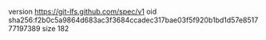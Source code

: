 version https://git-lfs.github.com/spec/v1
oid sha256:f2b0c5a9864d683ac3f3684ccadec317bae03f5f920b1bd1d57e851777197389
size 182
